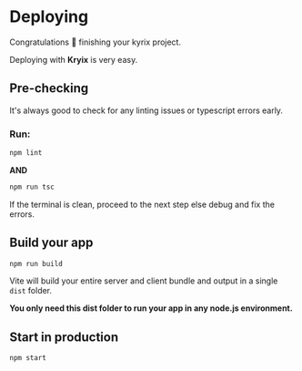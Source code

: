 # Deploying

Congratulations 🥳 finishing your kyrix project.

Deploying with **Kryix** is very easy.

## Pre-checking

It's always good to check for any linting issues or typescript errors early.

### Run:

```sh
npm lint
```
**AND**

```sh
npm run tsc
```

If the terminal is clean, proceed to the next step else debug and fix the errors.

## Build your app

```sh
npm run build
```

Vite will build your entire server and client bundle and output in a single `dist` folder.

**You only need this dist folder to run your app in any node.js environment.**


## Start in production

```sh
npm start
```